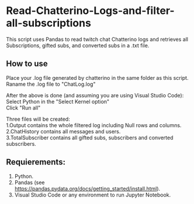 # Read-Chatterino-Logs-and-filter-all-subscriptions
This script uses Pandas to read twitch chat Chatterino logs and retrieves all Subscriptions, gifted subs, and converted subs  in a .txt file.<br>

## How to use
Place your .log file generated by chatterino in the same folder as this script.<br>
Raname the .log file to "ChatLog.log"<br>

After the above is done (and assuming you are using Visual Studio Code):<br>
Select Python in the "Select Kernel option"<br>
Click "Run all" <br>

Three files will be created: <br>
1.Output contains the whole filtered log including Null rows and columns.<br>
2.ChatHistory contains all messages and users.<br>
3.TotalSubscriber contains all gifted subs, subscribers and converted subscribers.<br>

## Requierements: <br>
1. Python.<br>
2. Pandas (see https://pandas.pydata.org/docs/getting_started/install.html).<br>
3. Visual Studio Code or any environment to run Jupyter Notebook.<br>

